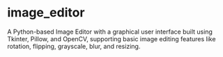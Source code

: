 # image_editor
A Python-based Image Editor with a graphical user interface built using Tkinter, Pillow, and OpenCV, supporting basic image editing features like rotation, flipping, grayscale, blur, and resizing.
